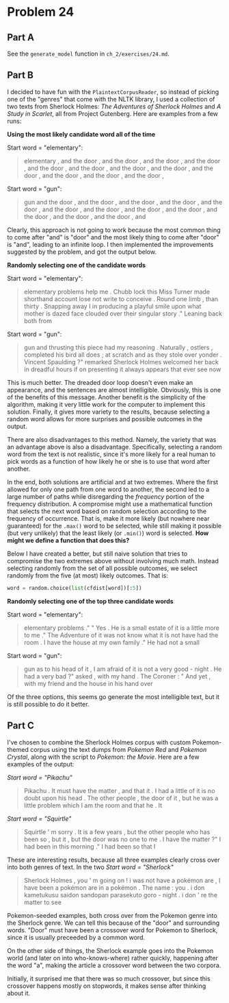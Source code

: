 Problem 24
==========

Part A
------

See the `generate_model` function in `ch_2/exercises/24.md`.

Part B
------

I decided to have fun with the `PlaintextCorpusReader`, so instead of picking one of the "genres" that come with the
NLTK library, I used a collection of two texts from Sherlock Holmes: *The Adventures of Sherlock Holmes* and
*A Study in Scarlet*, all from Project Gutenberg. Here are examples from a few runs:

**Using the most likely candidate word all of the time**

Start word = "elementary":

> elementary , and the door , and the door , and the door , and the door , and the door , and the door , and the door , and the door , and the door , and the door , and the door , and the door ,

Start word = "gun":

> gun and the door , and the door , and the door , and the door , and the door , and the door , and the door , and the door , and the door , and the door , and the door , and the door , and

Clearly, this approach is not going to work because the most common thing to come after "and" is "door" and the most likely thing to come after "door" is "and", leading to an infinite loop.
I then implemented the improvements suggested by the problem, and got the output below.

**Randomly selecting one of the candidate words**

Start word = "elementary":

> elementary problems help me . Chubb lock this Miss Turner made shorthand account lose not write to conceive . Round one limb , than thirty . Snapping away I in producing a playful smile upon what mother is dazed face clouded over their singular story ." Leaning back both from

Start word = "gun":

> gun and thrusting this piece had my reasoning . Naturally , ostlers , completed his bird all does ; at scratch and as they stole over yonder . Vincent Spaulding ?" remarked Sherlock Holmes welcomed her back in dreadful hours if on presenting it always appears that ever see now

This is much better. The dreaded door loop doesn't even make an appearance, and the sentences are almost intelligible.
Obviously, this is one of the benefits of this message. Another benefit is the simplicity of the algorithm, making it
very little work for the computer to implement this solution. Finally, it gives more variety to the results, because
selecting a random word allows for more surprises and possible outcomes in the output.

There are also disadvantages to this method. Namely, the variety that was an advantage above is also a disadvantage.
Specifically, selecting a random word from the text is not realistic, since it's more likely for a real human to pick
words as a function of how likely he or she is to use that word after another.

In the end, both solutions are artificial and at two extremes. Where the first allowed for only one path from one word
to another, the second led to a large number of paths while disregarding the *frequency* portion of the frequency
distribution. A compromise might use a mathematical function that selects the next word based on random selection
according to the frequency of occurrence. That is, make it more likely (but nowhere near guaranteed) for the `.max()`
word to be selected, while still making it possible (but very unlikely) that the least likely (or `.min()`) word is
selected. **How might we define a function that does this?**

Below I have created a better, but still naive solution that tries to compromise the two extremes above without
involving much math. Instead selecting randomly from the set of all possible outcomes, we select randomly from
the five (at most) likely outcomes. That is:

```python
word = random.choice(list(cfdist[word])[:5])
```

**Randomly selecting one of the top three candidate words**

Start word = "elementary":

> elementary problems ." " Yes . He is a small estate of it is a little more to me ." The Adventure of it was not know what it is not have had the room . I have the house at my own family ." He had not a small

Start word = "gun":

> gun as to his head of it , I am afraid of it is not a very good - night . He had a very bad ?" asked , with my hand . The Coroner : " And yet , with my friend and the house in his hand over

Of the three options, this seems go generate the most intelligible text, but it is still possible to do it better.


Part C
------

I've chosen to combine the Sherlock Holmes corpus with custom Pokemon-themed corpus using the text dumps from *Pokemon
Red* and *Pokemon Crystal*, along with the script to *Pokemon: the Movie*. Here are a few examples of the output:

*Start word = "Pikachu"*

> Pikachu . It must have the matter , and that it . I had a little of it is no doubt upon his head . The other people , the door of it , but he was a little problem which I am the room and that he . It

*Start word = "Squirtle"*

> Squirtle ' m sorry . It is a few years , but the other people who has been so , but it , but the door was no one to me . I have the matter ?" I had been in this morning ." I had been so that I

These are interesting results, because all three examples clearly cross over into both genres of text. In the two
*Start word = "Sherlock"*

> Sherlock Holmes , you ' m going on ! i was not have a pokémon are , I have been a pokémon are in a pokémon . The name : you . i don kametukusu saidon sandopan parasekuto goro - night . i don ' re the matter to see

Pokemon-seeded examples, both cross over from the Pokemon genre into the Sherlock genre. We can tell this because of
the "door" and surrounding words. "Door" must have been a crossover word for Pokemon to Sherlock, since it is usually
preceeded by a common word.

On the other side of things, the Sherlock example goes into the Pokemon world (and later on into who-knows-where) rather
quickly, happening after the word "a", making the article a crossover word between the two corpora.

Initially, it surprised me that there was so much crossover, but since this crossover happens mostly on stopwords,
it makes sense after thinking about it.

